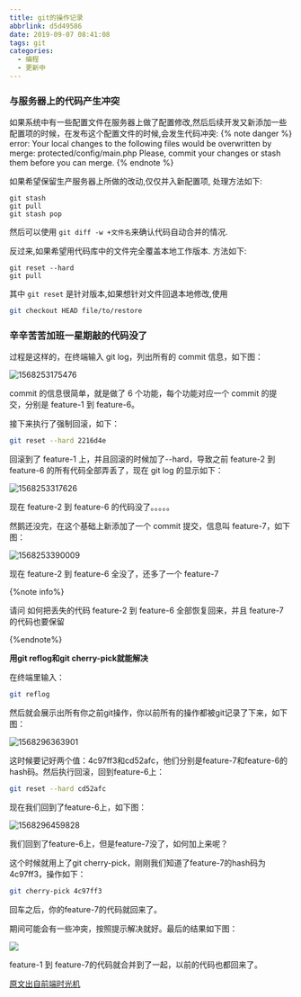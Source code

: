 ```yaml
---
title: git的操作记录
abbrlink: d5d49586
date: 2019-09-07 08:41:08
tags: git
categories: 
  - 编程
  - 更新中
---
```


### 与服务器上的代码产生冲突

如果系统中有一些配置文件在服务器上做了配置修改,然后后续开发又新添加一些配置项的时候，在发布这个配置文件的时候,会发生代码冲突:
{% note danger %}
error: Your local changes to the following files would be overwritten by merge:
protected/config/main.php
Please, commit your changes or stash them before you can merge.
{% endnote %}

如果希望保留生产服务器上所做的改动,仅仅并入新配置项, 处理方法如下:

<!--more-->

```
git stash
git pull
git stash pop
```

然后可以使用 `git diff -w +文件名`来确认代码自动合并的情况.

反过来,如果希望用代码库中的文件完全覆盖本地工作版本. 方法如下:

```
git reset --hard
git pull
```

其中 `git reset` 是针对版本,如果想针对文件回退本地修改,使用

```bash
git checkout HEAD file/to/restore
```

### 辛辛苦苦加班一星期敲的代码没了

过程是这样的，在终端输入 git log，列出所有的 commit 信息，如下图：

![1568253175476](git%E7%9A%84%E6%93%8D%E4%BD%9C%E8%AE%B0%E5%BD%95/1568253175476.png)

commit 的信息很简单，就是做了 6 个功能，每个功能对应一个 commit 的提交，分别是 feature-1 到 feature-6。

接下来执行了强制回滚，如下：

```bash
git reset --hard 2216d4e
```

回滚到了 feature-1 上，并且回滚的时候加了--hard，导致之前 feature-2 到 feature-6 的所有代码全部弄丢了，现在 git log 的显示如下：

![1568253317626](git%E7%9A%84%E6%93%8D%E4%BD%9C%E8%AE%B0%E5%BD%95/1568253317626.png)

现在 feature-2 到 feature-6 的代码没了。。。。。

然鹅还没完，在这个基础上新添加了一个 commit 提交，信息叫 feature-7，如下图：

![1568253390009](git%E7%9A%84%E6%93%8D%E4%BD%9C%E8%AE%B0%E5%BD%95/1568253390009.png)

现在 feature-2 到 feature-6 全没了，还多了一个 feature-7

{%note info%}

请问 如何把丢失的代码 feature-2 到 feature-6 全部恢复回来，并且 feature-7 的代码也要保留

{%endnote%}

**用git reflog和git cherry-pick就能解决**

在终端里输入：

```bash
git reflog
```

然后就会展示出所有你之前git操作，你以前所有的操作都被git记录了下来，如下图：

![1568296363901](git的操作记录/1568296363901.png)



这时候要记好两个值：4c97ff3和cd52afc，他们分别是feature-7和feature-6的hash码。然后执行回滚，回到feature-6上：

```bash
git reset --hard cd52afc
```

现在我们回到了feature-6上，如下图：

![1568296459828](git的操作记录/1568296459828.png)

我们回到了feature-6上，但是feature-7没了，如何加上来呢？

这个时候就用上了git cherry-pick，刚刚我们知道了feature-7的hash码为4c97ff3，操作如下：

```bash
git cherry-pick 4c97ff3
```

回车之后，你的feature-7的代码就回来了。

期间可能会有一些冲突，按照提示解决就好。最后的结果如下图：

![](git的操作记录/169d3f52baa26b7e.png)



feature-1 到 feature-7的代码就合并到了一起，以前的代码也都回来了。

[原文出自前端时光机](https://juejin.im/post/5cbd82165188250a926108bd?utm_source=gold_browser_extension)

